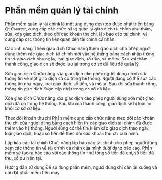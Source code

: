 # Phần mềm quản lý tài chính
Phần mềm quản lý tài chính là một ứng dụng desktop được phát triển bằng Qt Creator, cung cấp các chức năng quản lý giao dịch tài chính như thêm, sửa, xóa giao dịch, theo dõi các khoản thu chi, lập báo cáo tài chính, và cung cấp các thông tin liên quan đến tài chính cá nhân.

Các tính năng
Thêm giao dịch
Chức năng thêm giao dịch cho phép người dùng thêm các giao dịch tài chính mới vào hệ thống bằng cách nhập thông tin về giao dịch như ngày, loại giao dịch, số tiền, và mô tả. Sau khi thêm thành công, giao dịch sẽ được lưu lại trong cơ sở dữ liệu để quản lý.

Sửa giao dịch
Chức năng sửa giao dịch cho phép người dùng chỉnh sửa thông tin về một giao dịch đã có trong hệ thống. Người dùng có thể sửa các thông tin như ngày, loại giao dịch, số tiền, và mô tả. Sau khi sửa thành công, thông tin giao dịch được cập nhật trong cơ sở dữ liệu.

Xóa giao dịch
Chức năng xóa giao dịch cho phép người dùng xóa một giao dịch đã có trong hệ thống. Sau khi xóa thành công, giao dịch sẽ bị loại bỏ khỏi cơ sở dữ liệu.

Theo dõi khoản thu chi
Phần mềm cung cấp chức năng theo dõi các khoản thu chi của người dùng bằng cách hiển thị các giao dịch tài chính đã được thêm vào hệ thống. Người dùng có thể tìm kiếm các giao dịch theo ngày, loại giao dịch, hoặc số tiền để theo dõi các khoản thu chi của mình.

Lập báo cáo tài chính
Chức năng lập báo cáo tài chính cho phép người dùng xem các thông tin về tài chính cá nhân của mình dưới dạng báo cáo. Phần mềm sẽ tạo ra báo cáo với các thông tin như tổng số tiền đã chi, số tiền đã thu, số dư hiện tại.

Hướng dẫn sử dụng
Để sử dụng phần mềm, người dùng chỉ cần tải xuống và cài đặt phần mềm trên máy
